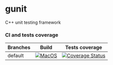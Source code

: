 # gunit
C++ unit testing framework

### CI and tests coverage

Branches        | Build         | Tests coverage
----------------|-------------- | --------------
default        | [![MacOS](https://github.com/hulevych93/gunit/actions/workflows/MacOS.yml/badge.svg)](https://github.com/hulevych93/gunit/actions/workflows/MacOS.yml)| [![Coverage Status](https://coveralls.io/repos/github/hulevych93/gunit/badge.svg?branch=default)](https://coveralls.io/github/hulevych93/gunit?branch=default)
